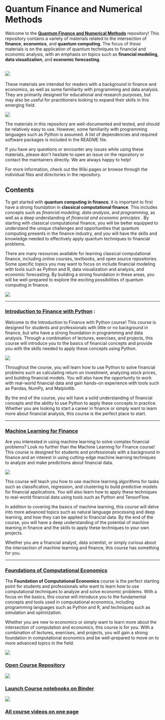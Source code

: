 # Quantum Finance and Numerical Methods


Welcome to the **[Quantum Finance and Numerical Methods](https://github.com/MonitSharma/Quantum-Finance-and-Numerical-Methods)** repository! This repository contains a variety of materials related to the intersection of **finance**, **economics**, and **quantum computing**. The focus of these materials is on the application of quantum techniques to financial and economic analysis, with an emphasis on topics such as **financial modeling, data visualization**, and **economic forecasting**.

![](https://previews.123rf.com/images/radiantskies/radiantskies1212/radiantskies121203577/17020484-abstract-word-cloud-for-quantum-finance-with-related-tags-and-terms.jpg)
----

These materials are intended for readers with a background in finance and economics, as well as some familiarity with programming and data analysis. They are primarily designed for educational and research purposes, but may also be useful for practitioners looking to expand their skills in this emerging field.

![](https://previews.123rf.com/images/radiantskies/radiantskies1211/radiantskies121100688/16446015-abstract-word-cloud-for-derivative-with-related-tags-and-terms.jpg)

The materials in this repository are well-documented and tested, and should be relatively easy to use. However, some familiarity with programming languages such as Python is assumed. A list of dependencies and required software packages is included in the README file.

If you have any questions or encounter any issues while using these materials, please don't hesitate to open an issue on the repository or contact the maintainers directly. We are always happy to help!

For more information, check out the Wiki pages or browse through the individual files and directories in the repository.


## Contents

To get started with **quantum computing in finance**, it is important to first have a strong foundation in **classical computational finance**. This includes concepts such as *financial modeling, data analysis*, and *programming*, as well as a deep understanding of *financial and economic principles* . By starting with classical computational finance, you will be better equipped to understand the unique challenges and opportunities that quantum computing presents in the finance industry, and you will have the skills and knowledge needed to effectively apply quantum techniques to financial problems.

There are many resources available for learning classical computational finance, including online courses, textbooks, and open source repositories. Some specific topics you may want to focus on include financial modeling with tools such as Python and R, data visualization and analysis, and economic forecasting. By building a strong foundation in these areas, you will be well-prepared to explore the exciting possibilities of quantum computing in finance.

![](https://previews.123rf.com/images/radiantskies/radiantskies1211/radiantskies121101250/16498372-abstract-word-cloud-for-financial-instrument-with-related-tags-and-terms.jpg)

-------


### [Introduction to Finance with Python](https://github.com/MonitSharma/Quantum-Finance-and-Numerical-Methods/tree/main/Introduction%20to%20Finance%20with%20Python) :




Welcome to the Introduction to Finance with Python course! This course is designed for students and professionals with little or no background in finance, but who have a strong foundation in programming and data analysis. Through a combination of lectures, exercises, and projects, this course will introduce you to the basics of financial concepts and provide you with the skills needed to apply these concepts using Python.

![](https://yodalearning.com/wp-content/uploads/Python-for-Finance-Course.png)

Throughout the course, you will learn how to use Python to solve financial problems such as calculating return on investment, analyzing stock prices, and building financial models. You will also have the opportunity to work with real-world financial data and gain hands-on experience with tools such as Pandas, NumPy, and Matplotlib.

By the end of the course, you will have a solid understanding of financial concepts and the ability to use Python to apply these concepts in practice. Whether you are looking to start a career in finance or simply want to learn more about financial analysis, this course is the perfect place to start.


-------


### [Machine Learning for Finance](https://github.com/MonitSharma/Quantum-Finance-and-Numerical-Methods/tree/main/Machine%20Learning%20For%20Finance)


Are you interested in using machine learning to solve complex financial problems? Look no further than the Machine Learning for Finance course! This course is designed for students and professionals with a background in finance and an interest in using cutting-edge machine learning techniques to analyze and make predictions about financial data.

![](https://monkeylearn.com/static/f3e1fac5db48d225d0be591917f13e93/Machine-Learning-in-Finance-Social@2x.png)

This course will teach you how to use machine learning algorithms for tasks such as classification, regression, and clustering to build predictive models for financial applications. You will also learn how to apply these techniques to real-world financial data using tools such as Python and TensorFlow.

In addition to covering the basics of machine learning, this course will delve into more advanced topics such as natural language processing and deep learning, and how they can be applied to financial data. By the end of the course, you will have a deep understanding of the potential of machine learning in finance and the skills to apply these techniques to your own projects.

Whether you are a financial analyst, data scientist, or simply curious about the intersection of machine learning and finance, this course has something for you. 


---


### [Foundations of Computational Economics](https://github.com/MonitSharma/Quantum-Finance-and-Numerical-Methods/blob/main/Computational%20Economics/README.md)


The **Foundation of Computational Economics** course is the perfect starting point for students and professionals who want to learn how to use computational techniques to analyze and solve economic problems. With a focus on the basics, this course will introduce you to the fundamental concepts and tools used in computational economics, including programming languages such as Python and R, and techniques such as simulation and optimization.



Whether you are new to economics or simply want to learn more about the intersection of computation and economics, this course is for you. With a combination of lectures, exercises, and projects, you will gain a strong foundation in computational economics and be well-prepared to move on to more advanced topics in the field.



[![](https://fedor.iskh.me/assets/img/github_logo.png)](https://github.com/fediskhakov/CompEcon)

### [Open Course Repository](https://github.com/fediskhakov/CompEcon)


[![](https://fedor.iskh.me/assets/img/binder_logo.png)](https://mybinder.org/v2/gh/fediskhakov/CompEcon/HEAD)

### [Launch Course notebooks on Binder](https://mybinder.org/v2/gh/fediskhakov/CompEcon/HEAD)

[![](https://fedor.iskh.me/assets/img/youtube_logo.png)](https://www.youtube.com/playlist?list=PLWs2dSJolpWKBCBPVymYBm0BM8VPksmLv)

### [All course videos on one page](https://www.youtube.com/playlist?list=PLWs2dSJolpWKBCBPVymYBm0BM8VPksmLv)



